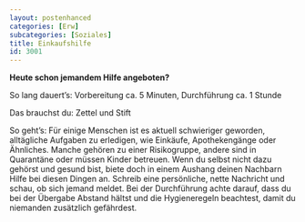 ```yaml
---
layout: postenhanced
categories: [Erw]
subcategories: [Soziales]
title: Einkaufshilfe
id: 3001
---
```

**Heute schon jemandem Hilfe angeboten?**

So lang dauert’s: Vorbereitung ca. 5 Minuten, Durchführung ca. 1 Stunde

Das brauchst du: Zettel und Stift

So geht’s: Für einige Menschen ist es aktuell schwieriger geworden, alltägliche Aufgaben zu erledigen, wie Einkäufe, Apothekengänge oder Ähnliches. 
Manche gehören zu einer Risikogruppe, andere sind in Quarantäne oder müssen Kinder betreuen. Wenn du selbst nicht dazu gehörst und gesund bist, 
biete doch in einem Aushang deinen Nachbarn Hilfe bei diesen Dingen an. Schreib eine persönliche, nette Nachricht und schau, ob sich jemand meldet. 
Bei der Durchführung achte darauf, dass du bei der Übergabe Abstand hältst und die Hygieneregeln beachtest, damit du niemanden zusätzlich gefährdest.

